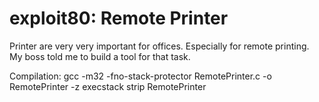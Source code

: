 exploit80: Remote Printer
============
Printer are very very important for offices. Especially for remote printing. My boss told me to build a tool for that task. 

Compilation:
gcc -m32 -fno-stack-protector RemotePrinter.c -o RemotePrinter -z execstack
strip RemotePrinter